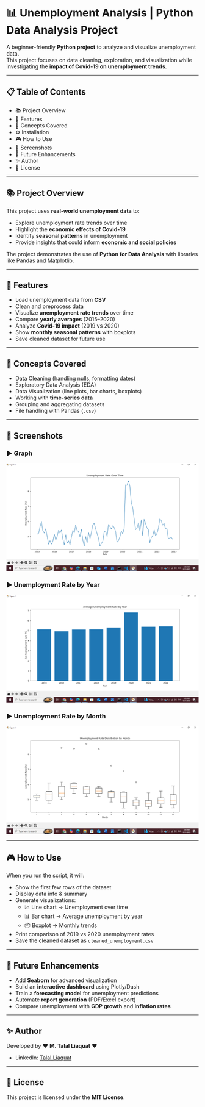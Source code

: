 # 📊 Unemployment Analysis | Python Data Analysis Project  

A beginner-friendly **Python project** to analyze and visualize unemployment data.  
This project focuses on data cleaning, exploration, and visualization while investigating the **impact of Covid-19 on unemployment trends**.  

---  
 
## 📋 Table of Contents  
- 📚 Project Overview  
- 🚀 Features  
- 🧠 Concepts Covered  
- ⚙️ Installation  
- 🎮 How to Use  
- 📸 Screenshots  
- 🚧 Future Enhancements  
- ✨ Author  
- 📄 License  

---

## 📚 Project Overview  

This project uses **real-world unemployment data** to:  
- Explore unemployment rate trends over time  
- Highlight the **economic effects of Covid-19**  
- Identify **seasonal patterns** in unemployment  
- Provide insights that could inform **economic and social policies**  

The project demonstrates the use of **Python for Data Analysis** with libraries like Pandas and Matplotlib.  

---

## 🚀 Features  

- Load unemployment data from **CSV**  
- Clean and preprocess data  
- Visualize **unemployment rate trends** over time  
- Compare **yearly averages** (2015–2020)  
- Analyze **Covid-19 impact** (2019 vs 2020)  
- Show **monthly seasonal patterns** with boxplots  
- Save cleaned dataset for future use  

---

## 🧠 Concepts Covered  

- Data Cleaning (handling nulls, formatting dates)  
- Exploratory Data Analysis (EDA)  
- Data Visualization (line plots, bar charts, boxplots)  
- Working with **time-series data**  
- Grouping and aggregating datasets  
- File handling with Pandas (`.csv`)  

---

## 📸 Screenshots  

### ▶ Graph 
![Menu](screenshort/1.png)  

### ▶ Unemployment Rate by Year
![Add Event](screenshort/2.png)  

### ▶ Unemployment Rate by Month
![View Events](screenshort/3.png)  

---
## 🎮 How to Use

When you run the script, it will:

- Show the first few rows of the dataset
- Display data info & summary
- Generate visualizations:
  - 📈 Line chart → Unemployment over time
  - 📊 Bar chart → Average unemployment by year
  - 📦 Boxplot → Monthly trends
- Print comparison of 2019 vs 2020 unemployment rates
- Save the cleaned dataset as `cleaned_unemployment.csv`
  
---

## 🚧 Future Enhancements

- Add **Seaborn** for advanced visualization
- Build an **interactive dashboard** using Plotly/Dash
- Train a **forecasting model** for unemployment predictions
- Automate **report generation** (PDF/Excel export)
- Compare unemployment with **GDP growth** and **inflation rates**

---

## ✨ Author

Developed by ❤️ **M. Talal Liaquat** ❤️  

- LinkedIn: [Talal Liaquat](https://www.linkedin.com/in/talal-liaquat/)  

---

## 📄 License

 This project is licensed under the **MIT License**.

